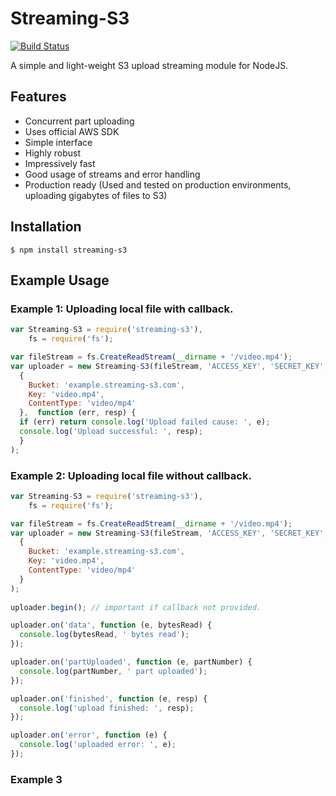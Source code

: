 # Streaming-S3

[![Build Status](https://travis-ci.org/talha-asad/streaming-s3.png?branch=master)](https://travis-ci.org/talha-asad/streaming-s3)

A simple and light-weight S3 upload streaming module for NodeJS.

## Features
* Concurrent part uploading
* Uses official AWS SDK
* Simple interface
* Highly robust
* Impressively fast
* Good usage of streams and error handling
* Production ready (Used and tested on production environments, uploading gigabytes of files to S3)

## Installation

```
$ npm install streaming-s3
```

## Example Usage

### Example 1: Uploading local file with callback.

```js
var Streaming-S3 = require('streaming-s3'),
    fs = require('fs');

var fileStream = fs.CreateReadStream(__dirname + '/video.mp4');
var uploader = new Streaming-S3(fileStream, 'ACCESS_KEY', 'SECRET_KEY',
  {
    Bucket: 'example.streaming-s3.com',
    Key: 'video.mp4',
    ContentType: 'video/mp4'
  },  function (err, resp) {
  if (err) return console.log('Upload failed cause: ', e);
  console.log('Upload successful: ', resp);
  }
);
```

### Example 2: Uploading local file without callback.

```js
var Streaming-S3 = require('streaming-s3'),
    fs = require('fs');

var fileStream = fs.CreateReadStream(__dirname + '/video.mp4');
var uploader = new Streaming-S3(fileStream, 'ACCESS_KEY', 'SECRET_KEY',
  {
    Bucket: 'example.streaming-s3.com',
    Key: 'video.mp4',
    ContentType: 'video/mp4'
  }
);
  
uploader.begin(); // important if callback not provided.

uploader.on('data', function (e, bytesRead) {
  console.log(bytesRead, ' bytes read');
});

uploader.on('partUploaded', function (e, partNumber) {
  console.log(partNumber, ' part uploaded');
});

uploader.on('finished', function (e, resp) {
  console.log('upload finished: ', resp);
});

uploader.on('error', function (e) {
  console.log('uploaded error: ', e);
});
```

### Example 3
